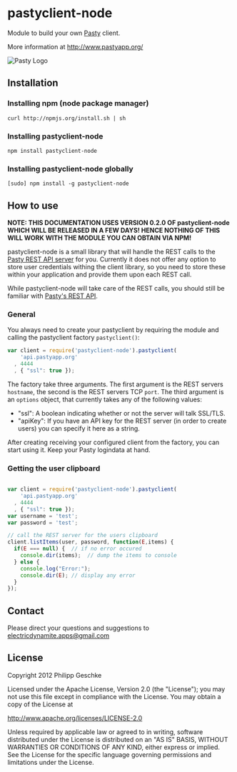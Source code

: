 pastyclient-node
================

 Module to build your own [Pasty](http://www.pastyapp.org/) client.

 More information at http://www.pastyapp.org/  

![Pasty Logo](http://pastyapp.org/images/Pasty_256x256.png)

Installation
------------
### Installing npm (node package manager)  
`curl http://npmjs.org/install.sh | sh`  
### Installing pastyclient-node
`npm install pastyclient-node`
### Installing pastyclient-node globally
`[sudo] npm install -g pastyclient-node`


How to use
----------
**NOTE: THIS DOCUMENTATION USES VERSION 0.2.0 OF pastyclient-node WHICH WILL BE RELEASED IN A FEW DAYS! HENCE NOTHING OF THIS WILL WORK WITH THE MODULE YOU CAN OBTAIN VIA NPM!**

pastyclient-node is a small library that will handle the REST calls to the [Pasty REST API server](https://github.com/ElectricDynamite/pasty-server) for you.
Currently it does not offer any option to store user credentials withing the client library, so you need to store these within your application and provide
them upon each REST call.  

While pastyclient-node will take care of the REST calls, you should still be familiar with [Pasty's REST API](https://github.com/ElectricDynamite/pasty-server/wiki/REST-API).

### General
You always need to create your pastyclient by requiring the module and calling the pastyclient factory `pastyclient()`:
```js
var client = require('pastyclient-node').pastyclient(
    'api.pastyapp.org'
  , 4444
  , { "ssl": true });
``` 
The factory take three arguments. The first argument is the REST servers `hostname`, the second is the REST servers TCP `port`.
The third argument is an `options` object, that currently takes any of the following values:  
  * "ssl": A boolean indicating whether or not the server will talk SSL/TLS.
  * "apiKey": If you have an API key for the REST server (in order to create users) you can specify it here as a string.

After creating receiving your configured client from the factory, you can start using it. Keep your Pasty logindata at hand.

### Getting the user clipboard

```js

var client = require('pastyclient-node').pastyclient(
    'api.pastyapp.org'
  , 4444
  , { "ssl": true });
var username = 'test';
var password = 'test';

// call the REST server for the users clipboard
client.listItems(user, password, function(E,items) {
  if(E === null) {  // if no error occured
    console.dir(items);  // dump the items to console
  } else {
    console.log("Error:");
    console.dir(E); // display any error
  }
});
``` 

Contact
-------
 Please direct your questions and suggestions to electricdynamite.apps@gmail.com


License
-------
 Copyright 2012 Philipp Geschke

 Licensed under the Apache License, Version 2.0 (the "License");
 you may not use this file except in compliance with the License.
 You may obtain a copy of the License at
 
 http://www.apache.org/licenses/LICENSE-2.0

 Unless required by applicable law or agreed to in writing, software
 distributed under the License is distributed on an "AS IS" BASIS,
 WITHOUT WARRANTIES OR CONDITIONS OF ANY KIND, either express or implied.
 See the License for the specific language governing permissions and
 limitations under the License.
